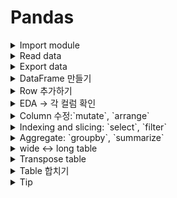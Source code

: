 # Pandas

<details close>
  <summary>Import module</summary><br>

```python
import pandas as pd
```
</details>
    
<details close>
  <summary>Read data</summary><br>
  
- csv 파일 읽기

    ```python
    df = pd.read_csv("")
    ```

- excel 파일 읽기

    ```python
    df = pd.read_excel(path, index_col=0, header = 0)
    #index_col = None이나 header=None으로 지정하면 행이름, 열이름이 없다는 뜻
    ```

- sqlite DB 읽기

    ```python
    import sqlite3

    conn = sqlite3.connect("database.sqlite")

    # table 리스트 확인
    cursor = conn. cursor()
    cursor.execute("SELECT name FROM sqlite_master WHERE type='table';")
    print(cursor.fetchall())

    # table 불러오기
    df_country = pd.read_sql_query("SELECT * from Country", conn)
    ```

- html 파일 읽기

    ```python
    state_code = pd.read_html('https://www.infoplease.com/us/postal-information/state-abbreviations-and-state-postal-codes')[0]
    ```

</details>
    
<details close>
  <summary>Export data</summary><br>

```python
#excel 파일 쓰기
df.to_excel(path, sheet_name = "sheet1")
#index, header를 false로 하면 행이름 열이름 제외된다. 

#csv 파일 쓰기
df.to_csv(path)
```
</details>
        
<details close>
  <summary>DataFrame 만들기</summary><br>

```python
#column 하나, Index 추가
model_coef = pd.DataFrame(data = model_lr.coef_[0], index = X.columns, columns=["Model coefficient"])

#column 여러개, dictionary 형식
model_coef = pd.DataFrame(data = {'variable': X.columns, "Model coefficient": model_lr.coef_[0]})

#기존의 df와 동일한 df 만들기
df_norm = df.copy()

#이중 리스트로 만들기(2x3 matrix)
df = pd.DataFrame([[1,2,3],[4,5,6]], index = ['r1', 'r2'], columns=['c1', 'c2', 'c3'])
```
</details>
    
<details close>
  <summary>Row 추가하기</summary><br>
    
```python
#2는 마지막 행 number로 변경하기.
df.loc[2]=[ 'Apple', 14, 'Yes' ]
```
</details>

<details close>
  <summary>EDA → 각 컬럼 확인</summary><br>
    
- 삼총사: `head()`, `info()`, `describe()`

    ```python
    df.head()
    df.head(-5)    #마지막 5줄도 추가로 보여준다.

    df.info()      #missing rate, Dtype
    ```

- **continuous** variable

    ```python
    df.describe()  #count, mean, std, min, Q1, Q2, Q3, max
    ```

    **연속형 데이터의 outlier 제거하기**

    ```python
    p1 = df['price'].quantile(0.99)
    p2 = df['price'].quantile(0.1)
    print(p1, p2)

    df = df[(p1 > df['price']) & (df['price'] > p2)]
    ```

    + 추가적으로 NA 값에 평균값 넣어주기.

- **categorical** variable: categorical variable(0 or 1)의 mean 확인하기 → 0.5에 가까울수록 balanced data

    ```python
    df.gender.value_counts()  #category별 count
    df_league['id'].unique()  #category 종류
    ```

    **범주형 데이터를 아래 방법 중 적절히 판단하여 처리하기**

    1. 결손 데이터가 포함된 Row를 제거 → 너무 많은 row가 사라지게 되면 그냥 그 컬럼을 없애기.

    2. 결손 데이터를 others 범주로 변경하기

    3. 지나치게 소수로 이루어진 범주를 others 범주로 변경하기

    ```python
    #어디서부터 others로 할 것인지 보고,
    col = 'paint_color'   #column 이름만 바꾸면서 계속 진행.
    counts = df[col].fillna('others').value_counts()
    plt.grid()
    plt.plot(range(len(counts)), counts)

    #others로 변경하기.
    n_categorical = 7
    others = counts.index[n_categorical:]
    df[col] = df[col].apply(lambda s: s if str(s) not in others else 'others')
    ```

    (4. Classifier를 학습해서, 결손 데이터를 추정하여 채워넣기)

</details>
    
<details close>
  <summary>Column 수정:`mutate`, `arrange`</summary><br>
    
- dType 변경하기

    ```python
    #apply 이용하기
    df_match['home_player_1'].dropna().apply(int)

    #Lambda 함수 이용하기(datetime으로 변경하기)
    df['Date'] = df['Date'].apply(lambda s: pd.to_datetime(str(s)))

    #astype 이용하기
    moon_data_df["kmeans_label"] = moon_data_df["kmeans_label"].astype(str)
    ```

- **continuous variable**: 다중공산성을 고려하여 비율값으로 변경하기

    ```python
    #multicollinearity가 예상되면 비율로 컬럼을 바꿔준다. 
    df_census['Men'] /= df_census['TotalPop']
    df_census['VotingAgeCitizen'] /= df_census['TotalPop']
    df_census['Employed'] /= df_census['TotalPop']
    ```


- **범주형** 대상 Class 컬럼을 수치로 바꾸어 표현하기(`map()` 사용하기!)

    ```python
    category = {"L": -1, "M": 0, "H":1}
    df['Class_value'] = df["Class"].map(lambda x: category[x])

    #또는, dictionary를 인자로 바로 사용할 수 있음
    df['Class_value'] = df["Class"].map({"L": -1, "M": 0, "H":1})

    #map에 dictionary 대신 series를 사용하는 것도 가능
    df_match['home_player_1'].dropna().apply(int).map(df_player_att.groupby('player_api_id').mean()['overall_rating']).isna().sum()
    #series 정의하고(index: column)
    counties_to_fips = df_sample.set_index('County Name/State Abbreviation')['FIPS']
    #map에 인자로 넣어버림.
    fips = counties.map(counties_to_fips)
    ```

- **범주형** 대상 Class 컬럼을 수치로 바꾸어 표현하기(`LabelEncoder()` 사용하기!)

    ```python
    from sklearn import preprocessing

    categorical = ['workclass', 'marital.status', 'occupation', 'relationship', 'race', 'sex', 'native.country']
    for feature in categorical:
            le =  preprocessing.LabelEncoder()
            X_train[feature] =  le.fit_transform(X_train[feature]) 
            X_test[feature] =   le.transform(X_test[feature])

    #test 데이터셋에서 특정 값이 없을 수 있기때문에 train은 fit-transform을 하고, test는 반드시 transform으로 한다. 
    ```

- one-hot vector로 변환하기

    ```python
    # Multicollinearity를 피하기 위해 drop_first=True로 설정(logistic regression의 경우)
    # columns에 categorical variable을 넣음
    X = pd.get_dummies(df,columns = ['gender', 'NationalITy', 'PlaceofBirth', 'StageID', 'GradeID',
           'SectionID', 'Topic', 'Semester', 'Relation', 'ParentAnsweringSurvey','StudentAbsenceDays'], drop_first=True)
    y = df['Class']
    ```

- one-hot vector를 다시 범주형으로 전환하기

    ```python
    conditions_bf= [df['Pastry'],df['Z_Scratch'],df['K_Scatch'],df['Stains'],df['Dirtiness'],df['Bumps'],df['Other_Faults']]
    conditions= list(map(lambda x: x.astype(bool), conditions_bf))

    choices = ['Pastry', 'Z_Scratch', 'K_Scatch', 'Stains', 'Dirtiness', 'Bumps', 'Other_Faults']
    df['class'] = np.select(conditions, choices)
    ```


- 글자수 맞추기
    - 앞에 0 붙이기: `df_sample['State FIPS Code'] = df_sample['State FIPS Code'].apply(lambda x: str(x).zfill(2))`
- 기존의 컬럼 사용해서 새로운 컬럼 만들기

    ```python
    #apply() 쓰기
    df['is_avail_zero'] = df['availability_365'].apply(lambda x: 'Zero' if x==0 else 'Nonzero')

    #더하기: sum 함수 쓰거나 연산자 -> rowwise()하게 연산된다.
    df['_sum'] = df[['score','economy']].sum(axis =1)
    df['_sum'] = df['score'] + df['economy']
    ```

- cumsum, diff

    ```python
    #series의 각 열순으로 cumsum
    d = data[data.columns[4:]].cumsum(axis=1)

    #series의 각 행별 차이
    df_case['Korea, South'].diff()
    ```

---

- 정렬하기

    ```python
    ##series 정렬
    gb_topic_mean = df.groupby('Topic').mean()['Class_value'].sort_values(ascending=False)

    ##dataframe 정렬
    #방법1) value를 기준으로 정렬
    model_coef.sort_values(by="Model coefficient", ascending=False, inplace=True)
    #방법2) index를 기준으로 정렬
    df.sort_index()
    ```

</details>
        
<details close>
  <summary>Indexing and slicing: `select`, `filter`</summary><br>

- column 선택하기

    ```python
    X_cat = df.loc[:,['anaemia', 'diabetes']]
    X_cat = df[['anaemia', 'diabetes']]

    #cf. 컬럼 하나를 선택할때도 대괄호 사용하기. 하나만 쓰면 series indexing이다.
    df[['anaemia']]

    #이런식으로 컬럼의 순서를 반대로 바꿀 수도 있다.
    d = d[d.columns[::-1]]

    #마지막 컬럼 빼고 나머지 다 선택하기.
    X = iris_df.iloc[:, :-1]
    ```

- column 삭제하기

    ```python
    df = df.drop(['ParentschoolSatisfaction', 'Class', 'Class_value'], axis=1)
    df.drop(['ParentschoolSatisfaction', 'Class', 'Class_value'], axis=1, inplace=True)
    ```


---

- row 선택하기
    - loc또는 iloc을 사용하자.

        ```python
        #특정 row 선택
        df.loc[row_index_name]
        df.iloc[row_index_number]
        ```

    - 조건문 사용: 예) 3000미만인 creatine phosphokinase 값만 선택

        ```python
        #loc사용하기. comma를 이용해 column까지 고를 수 있다. 
        df.loc[df["creatinine_phosphokinase"]<3000, "creatinine_phosphokinase"]

        #그냥 사용하기.
        df = df[(p1 > df['price']) & (df['price'] > p2)]
        ```

    - `apply()` 사용: rowwise하게 확인. DEM 또는 REP에 해당되는 경우만 선택

        ```python
        data = df_pres.loc[df_pres['party'].apply(lambda s: str(s) in ['DEM', 'REP'])]

        #위랑 같은 결과. 논리식으로도 작성 가능
        data = df_pres.loc[(df_pres['party'] =='DEM') | (df_pres['party'] =='REP')]
        ```

    - 다른 series의 index 사용하기

        ```python
        top_ten_deaths = df_death.loc[df_death.index[-1]][top_ten_cases.index] #순서 맞춰주기
        ```

- 결측치 가지고 있는 row 제거하기

    ```python
    df_norm.dropna(inplace=True)
    ```

</details>
        
</details>
    
<details close>
  <summary>Aggregate: `groupby`, `summarize`</summary><br>
    
- group by

    ```python
    gb_gender = df.groupby('gender').mean()
    df = df.groupby('Country/Region').sum()
    ```

- summary statistic

</details>

</details>
    
<details close>
  <summary>wide ↔ long table</summary><br>
    
- long → wide

    ```python
    table_pres = pd.pivot_table(data=data, index=['state', 'county'], columns='party', values='total_votes')
    ```
</details>

</details>
    
<details close>
  <summary>Transpose table</summary><br>
    
```python
def fix_dataframe(df):
  #transpose + index 이름 정하고 + 다시 일반 column으로 바꾸기.
  df = df.transpose()
  df.index.name = 'Date'
  df.reset_index(inplace=True)
  return df
```
</details>

</details>
    
<details close>
  <summary>Table 합치기</summary><br>
    
- join
    - left join

        ```python
        df_LEFT_JOIN = pd.merge(dataframe_A, dataframe_B, left_on='key', right_on='key', how='left')
        print(df_LEFT_JOIN)
        ```

- concatenate

    ```python
    X = pd.concat([X_num_scaled, X_cat], axis=1)  #가로로 = cbind
    ```

    ```python
    #df는 dictoinary. dictionary의 key가 index로 설정된다.
    df_all = pd.concat(df, axis=0)  #세로로 = rbind
    ```
</details>



<details close>
  <summary>Tip</summary><br>
    
- Column 이름 바꾸기

    ```python
    #rename 함수 사용하기
    table_pres.rename({'DEM': 'Pres_DEM', 'REP': 'Pres_REP'}, axis=1, inplace=True)
    df_code = df_c.rename(country_to_code, axis=1)  #series를 사용해도 된다. 

    #columns에 바로 리스트 할당하기.
    df.columns = cols
    ```

- index 설정

    ```python
    df_census.set_index(['state', 'county'], inplace=True)

    #index 이름 만들기.
    df_all.index.names = ['year', 'rank']

    #index 없애기
    df_census.reset_index(inplace=True)
    ```

- column이 너무 많아서 확인하기 어려울때는 다음의 방법을 사용하자.

    ```python
    #너무 컬럼이 많아서 잘 안보일때는 다음과 같은 방법을 사용한다. 
    for c, n_na in zip(df_match.columns, df_match.isna().sum()):
      print(c, n_na)
    ```

- 결측치 관련
    - cf. 다른 문자로 결측치가 표현되어 있는경우 바꿔주기: `df[df=='?'] = np.nan`
    - 결측치 확인

        ```python
        df.isna().sum() #0이 아니면 결측치가 있다는 의미.
        df.isnull().sum()
        ```

    - 결측치 제외하고 사용

        ```python
        fips = fips[fips.notna()]  #결측치는 날리고 사용.
        ```

    - 결측치 채우기

        ```python
        df.fillna('n/a') #결측치를 'n/a'로 채우기
        X.fillna(0.0, inplace=True) #결측치를 0로 채우기

        # 최빈값으로 결측치 채우기
        for col in ['workclass', 'occupation', 'native.country']:
            df[col].fillna(df[col].mode()[0], inplace=True)
        ```

- group by를 이용해서, 리스트로 된 컬럼을 만들기.

    ```python
    ##tolist()를 사용하자.
    user_watch_dict_list = rating_df.groupby('user_id')[['user_id', 'movie_id']].apply(lambda x: x['movie_id'].tolist())
    ```
</details>

        

